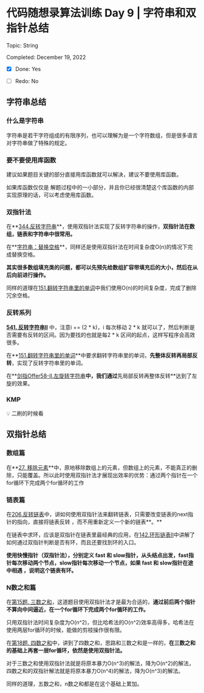# 代码随想录算法训练 Day 9 | 字符串和双指针总结

Topic: String

Completed: December 19, 2022

- [x] Done: Yes

- [ ] Redo: No

## ****字符串总结****

### ****什么是字符串****

字符串是若干字符组成的有限序列，也可以理解为是一个字符数组，但是很多语言对字符串做了特殊的规定。

### ****要不要使用库函数****

建议如果题目关键的部分直接用库函数就可以解决，建议不要使用库函数。

如果库函数仅仅是 解题过程中的一小部分，并且你已经很清楚这个库函数的内部实现原理的话，可以考虑使用库函数。

### ****双指针法****

在**[344.反转字符串](https://www.notion.so/Day-8-0aaad15eaa72462fb2264fba17de1499)**，使用双指针法实现了反转字符串的操作，**双指针法在数组，链表和字符串中很常用。**

在**[字符串：替换空格](https://www.notion.so/Day-8-0aaad15eaa72462fb2264fba17de1499)**，同样还是使用双指针法在时间复杂度O(n)的情况下完成替换空格。

**其实很多数组填充类的问题，都可以先预先给数组扩容带填充后的大小，然后在从后向前进行操作。**

同样的道理在[151.翻转字符串里的单词](https://www.notion.so/Day-8-0aaad15eaa72462fb2264fba17de1499)中我们使用O(n)的时间复杂度，完成了删除冗余空格。

### ****反转系列****

**[541. 反转字符串II](https://www.notion.so/Day-8-0aaad15eaa72462fb2264fba17de1499)** 中，注意i += (2 * k)，i 每次移动 2 * k 就可以了，然后判断是否需要有反转的区间。因为要找的也就是每2 * k 区间的起点，这样写程序会高效很多。

在**[151.翻转字符串里的单词](https://www.notion.so/Day-8-0aaad15eaa72462fb2264fba17de1499)**中要求翻转字符串里的单词，**先整体反转再局部反转**，实现了反转字符串里的单词。

在**[剑指Offer58-II.左旋转字符串](https://www.notion.so/Day-8-0aaad15eaa72462fb2264fba17de1499)**中，我们通过**先局部反转再整体反转**达到了左旋的效果。

### ****KMP****

<aside>
💡 二刷的时候看

</aside>

## 双指针总结

### 数组篇

在**[27. 移除元素](https://www.notion.so/Day-1-b1f1f797dbea4d4280ceadc4781701db)**中，原地移除数组上的元素，但数组上的元素，不能真正的删除，只能覆盖。所以此时使用双指针法才展现出效率的优势：通过两个指针在一个for循环下完成两个for循环的工作

### ****链表篇****

在[206.反转链表](https://www.notion.so/Day-3-863c6e12719044cb9ae658dd34fb9529)中，讲如何使用双指针法来翻转链表，只需要改变链表的next指针的指向，直接将链表反转 ，而不用重新定义一个新的链表**。**

在链表中求环，应该是双指针在链表里最经典的应用，在[142.环形链表II](https://www.notion.so/Day-4-a3602bc0283d4452b670d1749ace3e86)中讲解了如何通过双指针判断是否有环，而且还要找到环的入口。

**使用快慢指针（双指针法），分别定义 fast 和 slow指针，从头结点出发，fast指针每次移动两个节点，slow指针每次移动一个节点，如果 fast 和 slow指针在途中相遇 ，说明这个链表有环。**

### ****N数之和篇****

在[第15题. 三数之和](https://www.notion.so/Day-7-9864000e9bd540c2a809d7d1c7731971)，这道题目使用双指针法才是最为合适的，**通过前后两个指针不算向中间逼近，在一个for循环下完成两个for循环的工作。**

只用双指针法时间复杂度为O(n^2)，但比哈希法的O(n^2)效率高得多，哈希法在使用两层for循环的时候，能做的剪枝操作很有限。

在[第18题. 四数之和](https://www.notion.so/Day-7-9864000e9bd540c2a809d7d1c7731971)中，讲到了四数之和，思路和三数之和是一样的，**在三数之和的基础上再套一层for循环，依然是使用双指针法。**

对于三数之和使用双指针法就是将原本暴力O(n^3)的解法，降为O(n^2)的解法，四数之和的双指针解法就是将原本暴力O(n^4)的解法，降为O(n^3)的解法。

同样的道理，五数之和，n数之和都是在这个基础上累加。
